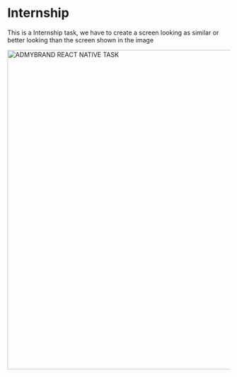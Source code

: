 # Internship

This is a Internship task, we have to create a screen looking as similar or better looking than the screen shown in the image 


<img width="724" alt="ADMYBRAND REACT NATIVE TASK" src="https://user-images.githubusercontent.com/65825246/156064183-6e56856d-64a5-4b81-a167-ff93ae31f1c1.png">
